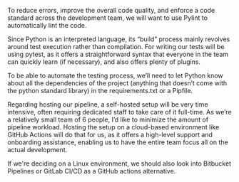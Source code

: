 To reduce errors, improve the overall code quality, and enforce a code standard across the development team, we will want to use Pylint to automatically lint the code.

Since Python is an interpreted language, its “build” process mainly revolves around test execution rather than compilation. For writing our tests will be using pytest, as it offers a straightforward syntax that everyone in the team can quickly learn (if necessary), and also offers plenty of plugins.

To be able to automate the testing process, we’ll need to let Python know about all the dependencies of the project (anything that doesn’t come with the python standard library) in the requirements.txt or a Pipfile.

Regarding hosting our pipeline, a self-hosted setup will be very time intensive, often requiring dedicated staff to take care of it full-time. As we’re a relatively small team of 6 people, I’d like to minimize the amount of pipeline workload. Hosting the setup on a cloud-based environment like GitHub Actions will do that for us, as it offers a high-level support and onboarding assistance, enabling us to have the entire team focus all on the actual development.

If we're deciding on a Linux environment, we should also look into Bitbucket Pipelines or GitLab CI/CD as a GitHub actions alternative.
